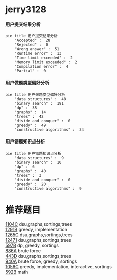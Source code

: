 # jerry3128

<!-- tabs:start -->



#### **用户提交结果分析**

```mermaid
pie title 用户提交结果分析
    "Accepted" :  28
    "Rejected" :  0
    "Wrong answer" :  51
    "Runtime error" :  13
    "Time limit exceeded" :  2
    "Memory limit exceeded" :  2
    "Compilation error" :  4
    "Partial" :  0
```

#### **用户做题类型偏好分析**

```mermaid
pie title 用户做题类型偏好分析
    "data structures" :  48
    "binary search" :  191
    "dp" :  38
    "graphs" :  14
    "trees" :  42
    "divide and conquer" :  0
    "greedy" :  49
    "constructive algorithms" :  34
```
#### **用户错题知识点分析**

```mermaid
pie title 用户错题知识点分析
    "data structures" :  9
    "binary search" :  10
    "dp" :  6
    "graphs" :  40
    "trees" :  3
    "divide and conquer" :  0
    "greedy" :  20
    "constructive algorithms" :  9
```



<!-- tabs:end -->
# 推荐题目
[1104C](https://codeforces.com/contest/1104/problem/C)		dsu,graphs,sortings,trees		  
[1291B](https://codeforces.com/contest/1291/problem/B)		greedy,
                        implementation		  
[1265C](https://codeforces.com/contest/1265/problem/C)		dsu,graphs,sortings,trees		  
[12471](https://codeforces.com/contest/1247/problem/1)		dsu,graphs,sortings,trees		  
[597B](https://codeforces.com/contest/597/problem/B)		dp,
                        greedy,
                        sortings		  
[886A](https://codeforces.com/contest/886/problem/A)		brute force		  
[443D](https://codeforces.com/contest/443/problem/D)		dsu,graphs,sortings,trees		  
[940A](https://codeforces.com/contest/940/problem/A)		brute force,
                        greedy,
                        sortings		  
[1056C](https://codeforces.com/contest/1056/problem/C)		greedy,
                        implementation,
                        interactive,
                        sortings		  
[592B](https://codeforces.com/contest/592/problem/B)		math		  

